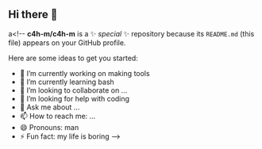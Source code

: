## Hi there 👋

a<!--
**c4h-m/c4h-m** is a ✨ _special_ ✨ repository because its `README.md` (this file) appears on your GitHub profile.

Here are some ideas to get you started:

- 🔭 I’m currently working on making tools
- 🌱 I’m currently learning bash
- 👯 I’m looking to collaborate on ...
- 🤔 I’m looking for help with coding
- 💬 Ask me about ...
- 📫 How to reach me: ...
- 😄 Pronouns: man
- ⚡ Fun fact: my life is boring 
-->
